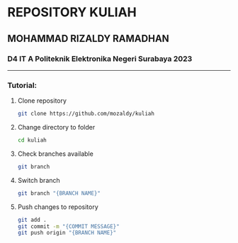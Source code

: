 # REPOSITORY KULIAH 
## MOHAMMAD RIZALDY RAMADHAN
### D4 IT A Politeknik Elektronika Negeri Surabaya 2023
---
### Tutorial:
1. Clone repository
   
   ```sh
   git clone https://github.com/mozaldy/kuliah
2. Change directory to folder

    ```sh
    cd kuliah
3. Check branches available
   ```sh
   git branch
4. Switch branch
   ```sh
   git branch "{BRANCH NAME}"
5. Push changes to repository
   ```sh
   git add .
   git commit -m "{COMMIT MESSAGE}"
   git push origin "{BRANCH NAME}"
